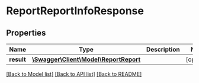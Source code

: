 # ReportReportInfoResponse

## Properties
Name | Type | Description | Notes
------------ | ------------- | ------------- | -------------
**result** | [**\Swagger\Client\Model\ReportReport**](ReportReport.md) |  | [optional] 

[[Back to Model list]](../README.md#documentation-for-models) [[Back to API list]](../README.md#documentation-for-api-endpoints) [[Back to README]](../README.md)


